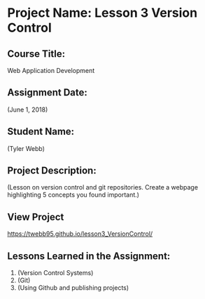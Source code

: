 # Project Name:  Lesson 3 Version Control


## Course Title:
Web Application Development

## Assignment Date:  
(June 1, 2018)

## Student Name:  
(Tyler Webb)

## Project Description:
(Lesson on version control and git repositories. Create a webpage highlighting 5 concepts you found important.)

## View Project
https://twebb95.github.io/lesson3_VersionControl/

## Lessons Learned in the Assignment:
1. (Version Control Systems)
2. (Git)
3. (Using Github and publishing projects)

